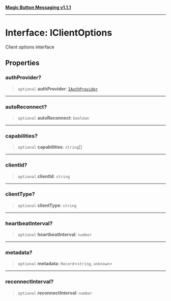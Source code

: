 [**Magic Button Messaging v1.1.1**](../README.md)

***

# Interface: IClientOptions

Client options interface

## Properties

### authProvider?

> `optional` **authProvider**: [`IAuthProvider`](IAuthProvider.md)

***

### autoReconnect?

> `optional` **autoReconnect**: `boolean`

***

### capabilities?

> `optional` **capabilities**: `string`[]

***

### clientId?

> `optional` **clientId**: `string`

***

### clientType?

> `optional` **clientType**: `string`

***

### heartbeatInterval?

> `optional` **heartbeatInterval**: `number`

***

### metadata?

> `optional` **metadata**: `Record`\<`string`, `unknown`\>

***

### reconnectInterval?

> `optional` **reconnectInterval**: `number`
